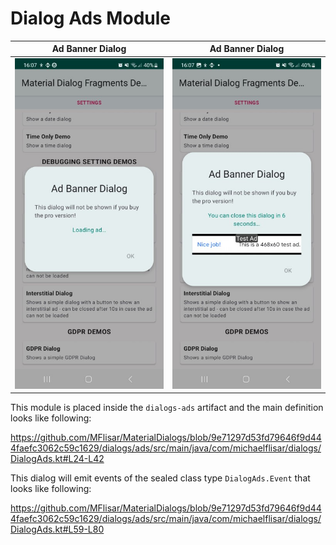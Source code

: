# Dialog Ads Module

| Ad Banner Dialog | Ad Banner Dialog |
| :---: | :---: |
| ![Dialog](../images/dialog_ads1.jpg?raw=true "Dialog") | ![Dialog](../images/dialog_ads2.jpg?raw=true "Dialog") |

This module is placed inside the `dialogs-ads` artifact and the main definition looks like following:

https://github.com/MFlisar/MaterialDialogs/blob/9e71297d53fd79646f9d444faefc3062c59c1629/dialogs/ads/src/main/java/com/michaelflisar/dialogs/DialogAds.kt#L24-L42

This dialog will emit events of the sealed class type `DialogAds.Event` that looks like following:

https://github.com/MFlisar/MaterialDialogs/blob/9e71297d53fd79646f9d444faefc3062c59c1629/dialogs/ads/src/main/java/com/michaelflisar/dialogs/DialogAds.kt#L59-L80

